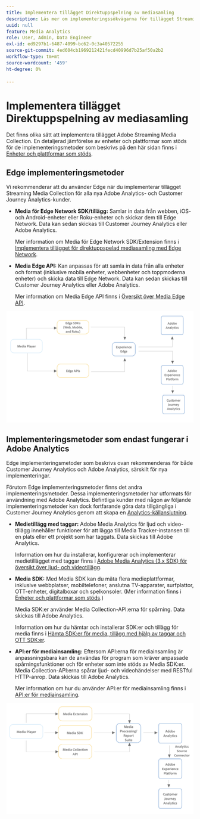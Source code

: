 ```yaml
---
title: Implementera tillägget Direktuppspelning av mediasamling
description: Läs mer om implementeringssökvägarna för tillägget Streaming Media Collection.
uuid: null
feature: Media Analytics
role: User, Admin, Data Engineer
exl-id: ed9297b1-6487-4099-bc62-0c3a40572255
source-git-commit: 4ed604cb1969212421fecd40996d7b25af50a2b2
workflow-type: tm+mt
source-wordcount: '459'
ht-degree: 0%

---
```


# Implementera tillägget Direktuppspelning av mediasamling

Det finns olika sätt att implementera tillägget Adobe Streaming Media Collection. En detaljerad jämförelse av enheter och plattformar som stöds för de implementeringsmetoder som beskrivs på den här sidan finns i [Enheter och plattformar som stöds](/help/getting-started/supported-devices.md).

## Edge implementeringsmetoder

Vi rekommenderar att du använder Edge när du implementerar tillägget Streaming Media Collection för alla nya Adobe Analytics- och Customer Journey Analytics-kunder.

* **Media för Edge Network SDK/tillägg:** Samlar in data från webben, iOS- och Android-enheter eller Roku-enheter och skickar dem till Edge Network. Data kan sedan skickas till Customer Journey Analytics eller Adobe Analytics.

  Mer information om Media för Edge Network SDK/Extension finns i [Implementera tillägget för direktuppspelad mediasamling med Edge Network](/help/implementation/edge/implementation-edge.md).

* **Media Edge API:** Kan anpassas för att samla in data från alla enheter och format (inklusive mobila enheter, webbenheter och toppmoderna enheter) och skicka data till Edge Network. Data kan sedan skickas till Customer Journey Analytics eller Adobe Analytics.

  Mer information om Media Edge API finns i [Översikt över Media Edge API](https://developer.adobe.com/cja-apis/docs/endpoints/media-edge/).

![CJA-arbetsflöde](assets/streaming-media-edge.png)

## Implementeringsmetoder som endast fungerar i Adobe Analytics

Edge implementeringsmetoder som beskrivs ovan rekommenderas för både Customer Journey Analytics och Adobe Analytics, särskilt för nya implementeringar.

Förutom Edge implementeringsmetoder finns det andra implementeringsmetoder. Dessa implementeringsmetoder har utformats för användning med Adobe Analytics. Befintliga kunder med någon av följande implementeringsmetoder kan dock fortfarande göra data tillgängliga i Customer Journey Analytics genom att skapa en [Analytics-källanslutning](https://experienceleague.adobe.com/docs/experience-platform/sources/ui-tutorials/create/adobe-applications/analytics.html).

* **Medietillägg med taggar:** Adobe Media Analytics för ljud och video-tillägg innehåller funktioner för att lägga till Media Tracker-instansen till en plats eller ett projekt som har taggats. Data skickas till Adobe Analytics.

  Information om hur du installerar, konfigurerar och implementerar medietillägget med taggar finns i [Adobe Media Analytics (3.x SDK) för översikt över ljud- och videotillägg](https://experienceleague.adobe.com/docs/experience-platform/tags/extensions/client/media-analytics-3x/overview.html).

* **Media SDK:** Med Media SDK kan du mäta flera medieplattformar, inklusive webbplatser, mobiltelefoner, anslutna TV-apparater, surfplattor, OTT-enheter, digitalboxar och spelkonsoler. (Mer information finns i [Enheter och plattformar som stöds](/help/getting-started/supported-devices.md).)

  Media SDK:er använder Media Collection-API:erna för spårning. Data skickas till Adobe Analytics.

  Information om hur du hämtar och installerar SDK:er och tillägg för media finns i [Hämta SDK:er för media, tillägg med hjälp av taggar och OTT SDK:er](/help/getting-started/download-sdks.md).

* **API:er för mediainsamling:** Eftersom API:erna för mediainsamling är anpassningsbara kan de användas för program som kräver anpassade spårningsfunktioner och för enheter som inte stöds av Media SDK:er. Media Collection-API:erna spårar ljud- och videohändelser med RESTful HTTP-anrop. Data skickas till Adobe Analytics.

  Mer information om hur du använder API:er för mediainsamling finns i [API:er för mediainsamling](media-collection-api/mc-api-overview.md).


![Analysarbetsflöde](assets/analytics-implementation.png)

<!--
(Not sure if we need the following paragraph and graphic. Paragraph is somewhat redundant with the intro paragraph of this article)
Choose the implementation method depending on the supported platforms. Some players are not supported by the Media SDKs or the Adobe Experience Platform Media Extensions. The Media Collection APIs provide a way to support those players. For information on supported devices, see [Supported devices and platforms](/help/getting-started/supported-devices.md).

![Media Flow](media-sdk/assets/choose-media-flow2.png)
-->
